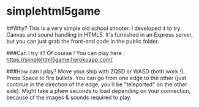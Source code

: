 # simplehtml5game

##Why?
  This is a very simple old school shooter. I developed it to try Canvas and sound handling in HTML5. It's furnished in an Express server, but you can just grab the front-end code in the public folder.

###Can I try it?
  Of course ! You can play here :  https://simplehtml5game.herokuapp.com/ 

###How can i play?
  Move your ship with ZQSD or WASD (both work !).
  Press Space to fire bullets.
  You can go from one edge to the other (just continue in the direction of the edge, you'll be "teleported" on the other side).
  Might take a phew seconds to load depending on your connection, because of the images & sounds required to play.
